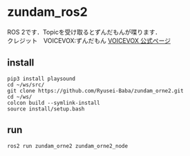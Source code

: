 # zundam_ros2
ROS 2です．Topicを受け取るとずんだもんが喋ります．</br>
クレジット　VOICEVOX:ずんだもん [VOICEVOX 公式ページ](https://voicevox.hiroshiba.jp/)</br>


## install
```
pip3 install playsound
cd ~/ws/src/
git clone https://github.com/Ryusei-Baba/zundam_orne2.git
cd ~/ws/
colcon build --symlink-install
source install/setup.bash
```

## run
```
ros2 run zundam_orne2 zundam_orne2_node
```
